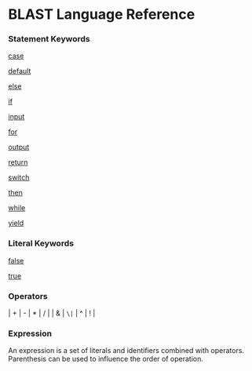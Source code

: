 # BLAST Language Reference 

### Statement Keywords

[case](ref/switch.md)

[default](ref/switch.md)

[else](ref/ifthenelse.md)

[if](ref/ifthenelse.md)

[input](ref/inputs.md)

[for](ref/for.md)

[output](ref/outputs.md)

[return](ref/return.md)

[switch](ref/switch.md)

[then](ref/ifthenelse.md)

[while](ref/while.md)

[yield](ref/yield.md)


### Literal Keywords 

[false](ref/booleans.md)

[true](ref/booleans.md)

### Operators 

| + | - | * | / |
| & | `\|` | ^ | ! |

### Expression

An expression is a set of literals and identifiers combined with operators. Parenthesis can be used to influence the order of operation. 





